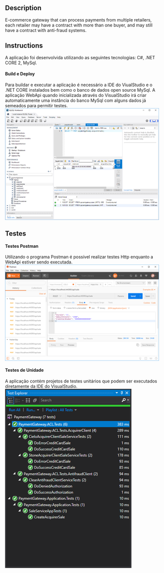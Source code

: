 
## Description

E-commerce gateway that can process payments from multiple retailers, each retailer may have a contract with more than one buyer, and may still have a contract with anti-fraud systems.

## Instructions

A aplicação foi desenvolvida utilizando as seguintes tecnologias: C#, .NET CORE 2, MySql.

#### Build e Deploy

Para buildar e executar a aplicação é necessário a IDE do ViualStudio e o .NET CORE instalados bem como o banco de dados open source MySql.
A aplicação WebApi quando inicializada através do VisualStudio irá criar automaticamente uma instância do banco MySql com alguns dados já semeados para permitir testes.
![alt text](/Instructions/MySqlEvidence.png "MySqlEvidence")


## Testes

#### Testes Postman
Utilizando o programa Postman é possível realizar testes Http enquanto a WebApi estiver sendo executada.
![alt text](/Instructions/PostmanTestEvidence.png "PostmanTestEvidence")


#### Testes de Unidade
A aplicação contém projetos de testes unitários que podem ser executados diretamente da IDE do VisualStudio.
![alt text](/Instructions/UnitTestEvidence.png "UnitTestEvidence")
